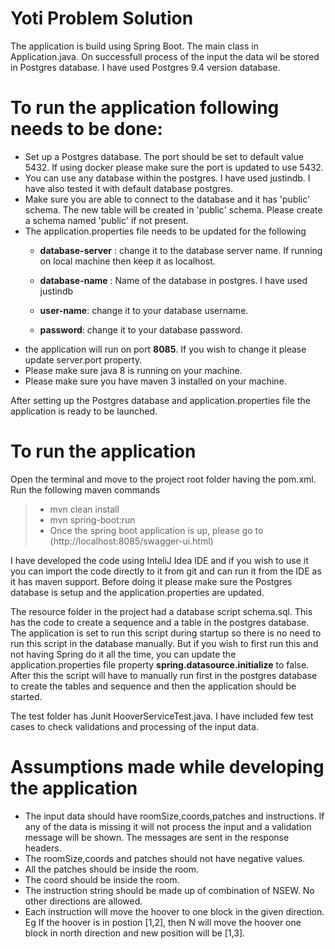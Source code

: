 # Yoti Problem Solution
The application is build using Spring Boot. The main class in Application.java. On successfull process of the input the data wil be stored in Postgres database. I have used Postgres 9.4 version database.

To run the application following needs to be done:
=====

 * Set up a Postgres database. The port should be set to default value 5432. If using docker please make sure the port is updated to use 5432.
 * You can use any database within the postgres. I have used justindb. I have also tested it with default database postgres.
 * Make sure you are able to connect to the database and it has 'public' schema. The new table will be created in 'public' schema. Please create a schema named 'public' if not present.
 * The application.properties file needs to be updated for the following 
    * __database-server__ : change it to the database server name. If running on local machine then keep it as localhost.

    * __database-name__ : Name of the database in postgres. I have used justindb

    * __user-name__: change it to your database username.

    * __password__: change it to your database password.
 * the application will run on port __8085__. If you wish to change it please update server.port property.
 * Please make sure java 8 is running on your machine.
 * Please make sure you have maven 3  installed on your machine.

After setting up the Postgres database and application.properties file the application is ready to be launched.

To run the application
====
Open the terminal and move to the project root folder having the pom.xml.
Run the following maven commands
> * mvn clean install
> * mvn spring-boot:run
> * Once the spring boot application is up, please go to (http://localhost:8085/swagger-ui.html)

I have developed the code using InteliJ Idea IDE and if you wish to use it you can import the code directly to it from git and can run it from the IDE as it has maven support. Before doing it please make sure the Postgres database is setup and the application.properties are updated.

The resource folder in the project had a database script schema.sql. This has the code to create a sequence and a table in the postgres database. The application is set to run this script during startup so there is no need to run this script in the database manually. But if you wish to first run this and not having Spring do it all the time, you can update the application.properties file property __spring.datasource.initialize__ to false.
After this the script will have to manually run first in the postgres database to create the tables and sequence and then the application should be started.

The test folder has Junit HooverServiceTest.java.
I have included few test cases to check validations and processing of the input data.

Assumptions made while developing the application
====
 * The input data should have roomSize,coords,patches and instructions. If any of the data is missing it will not process the input and a validation message will be shown. The messages are sent in the response headers.
 * The roomSize,coords and patches should not have negative values.
 * All the patches should be inside the room.
 * The coord should be inside the room.
 * The instruction string should be made up of combination of NSEW. No other directions are allowed.
 * Each instruction will move the hoover to one block in the given direction. Eg If the hoover is in postion [1,2], then N will move the hoover one block in north direction and new position will be [1,3].



